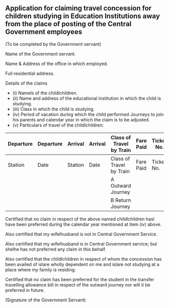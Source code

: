 ## Application for claiming travel concession for children studying in Education Institutions away from the place of posting of the Central Government employees

(To be completed by the Government servant)

Name of the Government servant.

Name &amp; Address of the office in which employed.

Full residential address.

Details of the claims

- (i) Namels of the childlchildren.
- (ii) Name and address of the educational institution in which the child is studying.
- (iii) Class in which the child is studying.
- (iv) Period of vacation during which the child performed Journeys to join his parents and calendar year in which the claim is to be adjusted.
- (v) Particulars of travel of the childlchildren:

| Departure   | Departure   | Arrival   | Arrival   | Class of Travel by Train   | Fare Paid   | Ticket No.   |
|-------------|-------------|-----------|-----------|----------------------------|-------------|--------------|
| Station     | Date        | Station   | Date      | Class of Travel by Train   | Fare Paid   | Ticket No.   |
|             |             |           |           | A Outward Journey          |             |              |
|             |             |           |           | B Return Journey           |             |              |

Certified that no claim in respect of the above named childlchildren hasl have been preferred during the calendar year mentioned at item (iv) above.

Also certified that my wifelhusband is not in Central Government Service.

Also certified that my wifelhusband is in Central Government service; but shelhe has not preferred any claim in this behalf.

Also certified that the childlchildren in respect of whom the concession has been availed of islare wholly dependent on me and islare not studying at a place where my family is residing:

Certified that no claim has been preferred for the student in the transfer travelling allowance bill in respect of the outward journey nor will it be preferred in future.

(Signature of the Government Servant)
